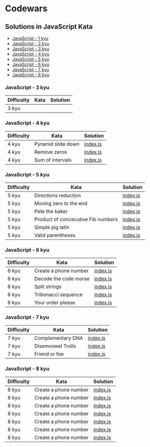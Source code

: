# Codewars

## Solutions in JavaScript Kata

- [JavaScript - 1 kyu](#javascript---6-kyu)
- [JavaScript - 2 kyu](#javascript---6-kyu)
- [JavaScript - 3 kyu](#javascript---3-kyu)
- [JavaScript - 4 kyu](#javascript---4-kyu)
- [JavaScript - 5 kyu](#javascript---5-kyu)
- [JavaScript - 6 kyu](#javascript---6-kyu)
- [JavaScript - 7 kyu](#javascript---6-kyu)
- [JavaScript - 8 kyu](#javascript---6-kyu)

### JavaScript - 3 kyu

| Difficulty | Kata | Solution |
| ---------- | ---- | -------- |
| 3 kyu      |      |          |

### JavaScript - 4 kyu

| Difficulty | Kata               | Solution                                              |
| ---------- | ------------------ | ----------------------------------------------------- |
| 4 kyu      | Pyramid slide down | [index.js](./4%20kyu/Pyramid%20slide%20down/index.js) |
| 4 kyu      | Remove zeros       | [index.js](./4%20kyu/Remove%20zeros/index.js)         |
| 4 kyu      | Sum of intervals   | [index.js](./4%20kyu/Sum%20of%20intervals/index.js)   |

### JavaScript - 5 kyu

| Difficulty | Kata                               | Solution                                                                  |
| ---------- | ---------------------------------- | ------------------------------------------------------------------------- |
| 5 kyu      | Directions reduction               | [index.js](./5%20kyu/Directions%20reduction/index.js)                     |
| 5 kyu      | Moving zero to the end             | [index.js](./5%20kyu/Moving%20zero%20to%20the%20end)                      |
| 5 kyu      | Pete the baker                     | [index.js](./5%20kyu/Pete%20the%20baker/index.js)                         |
| 5 kyu      | Product of concecutive Fib numbers | [index.js](./5%20kyu/Product%20of%20consecutive%20Fib%20numbers/index.js) |
| 5 kyu      | Simple pig latin                   | [index.js](./5%20kyu/5%20kyu/Simple%20pig%20latin)                        |
| 5 kyu      | Valid parentheses                  | [index.js](./5%20kyu/Valid%20parentheses/index.js)                        |

### JavaScript - 6 kyu

| Difficulty | Kata                  | Solution                                                   |
| ---------- | --------------------- | ---------------------------------------------------------- |
| 6 kyu      | Create a phone number | [index.js](./6%20kyu/Create%20a%20phone%20number/index.js) |
| 6 kyu      | Decode the code morse | [index.js](./6%20kyu/Decode%20the%20code%20morse/index.js) |
| 6 kyu      | Split strings         | [index.js](./6%20kyu/Split%20strings/index.js)             |
| 6 kyu      | Tribonacci sequence   | [index.js](./6%20kyu/Tribonacci%20sequence/index.js)       |
| 6 kyu      | Your order please     | [index.js](./6%20kyu/Your%20order%20please/index.js)       |

### JavaScript - 7 kyu

| Difficulty | Kata                  | Solution                                                   |
| ---------- | --------------------- | ---------------------------------------------------------- |
| 7 kyu      | Complementary DNA | [index.js](./7%20kyu/Complementary%20DNA/index.js) |
| 7 kyu      | Disemvowel Trolls | [index.js](./7%20kyu/Disemvowel%20Trolls/index.js) |
| 7 kyu      | Friend or foe | [index.js](./7%20kyu/Friend%20or%20foe/index.js) |


### JavaScript - 8 kyu

| Difficulty | Kata                  | Solution                                                   |
| ---------- | --------------------- | ---------------------------------------------------------- |
| 8 kyu      | Create a phone number | [index.js](./8%20kyu/Create%20a%20phone%20number/index.js) |
| 8 kyu      | Create a phone number | [index.js](./8%20kyu/Create%20a%20phone%20number/index.js) |
| 8 kyu      | Create a phone number | [index.js](./8%20kyu/Create%20a%20phone%20number/index.js) |
| 8 kyu      | Create a phone number | [index.js](./8%20kyu/Create%20a%20phone%20number/index.js) |
| 8 kyu      | Create a phone number | [index.js](./8%20kyu/Create%20a%20phone%20number/index.js) |
| 8 kyu      | Create a phone number | [index.js](./8%20kyu/Create%20a%20phone%20number/index.js) |
| 8 kyu      | Create a phone number | [index.js](./8%20kyu/Create%20a%20phone%20number/index.js) |
